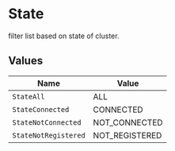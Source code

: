 # State

filter list based on state of cluster.


## Values

| Name                 | Value                |
| -------------------- | -------------------- |
| `StateAll`           | ALL                  |
| `StateConnected`     | CONNECTED            |
| `StateNotConnected`  | NOT_CONNECTED        |
| `StateNotRegistered` | NOT_REGISTERED       |